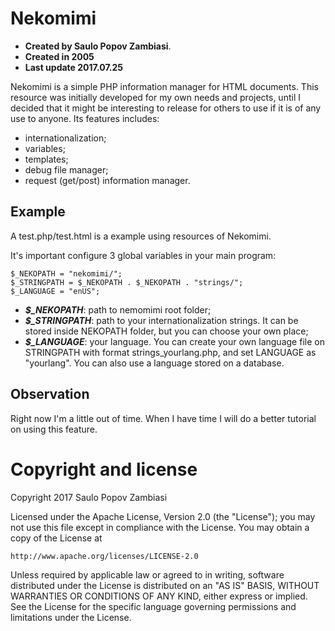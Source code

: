 # Nekomimi

- **Created by Saulo Popov Zambiasi**.
- **Created in 2005**
- **Last update 2017.07.25**

Nekomimi is a simple PHP information manager for HTML
documents. This resource was initially developed for my
own needs and projects, until I decided that it might
be interesting to release for others to use if it is of
any use to anyone. Its features includes:

* internationalization;
* variables;
* templates;
* debug file manager;
* request (get/post) information manager.

## Example

A test.php/test.html is a example using resources of Nekomimi.

It's important configure 3 global variables in your main program:

```
$_NEKOPATH = "nekomimi/";
$_STRINGPATH = $_NEKOPATH . $_NEKOPATH . "strings/";
$_LANGUAGE = "enUS";
```

- ***$_NEKOPATH***: path to nemomimi root folder;
- ***$_STRINGPATH***: path to your internationalization strings. It
can be stored inside NEKOPATH folder, but you can choose your own
place;
- ***$_LANGUAGE***: your language. You can create your own language
file on STRINGPATH with format strings_yourlang.php, and set
LANGUAGE as "yourlang". You can also use a language stored on a
database. 

## Observation

Right now I'm a little out of time. When I have time I will do a
better tutorial on using this feature.

# Copyright and license

Copyright 2017 Saulo Popov Zambiasi

Licensed under the Apache License, Version 2.0 (the "License");
you may not use this file except in compliance with the License.
You may obtain a copy of the License at

    http://www.apache.org/licenses/LICENSE-2.0

Unless required by applicable law or agreed to in writing, software
distributed under the License is distributed on an "AS IS" BASIS,
WITHOUT WARRANTIES OR CONDITIONS OF ANY KIND, either express or implied.
See the License for the specific language governing permissions and
limitations under the License.






